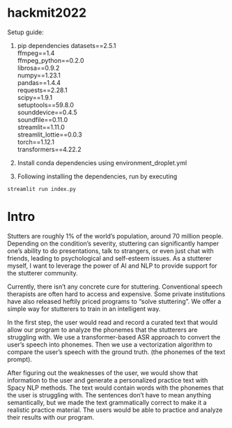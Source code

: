 # hackmit2022

Setup guide:

1. pip dependencies
datasets==2.5.1  
ffmpeg==1.4  
ffmpeg_python==0.2.0  
librosa==0.9.2  
numpy==1.23.1  
pandas==1.4.4  
requests==2.28.1  
scipy==1.9.1  
setuptools==59.8.0  
sounddevice==0.4.5  
soundfile==0.11.0  
streamlit==1.11.0  
streamlit_lottie==0.0.3  
torch==1.12.1  
transformers==4.22.2  

2. Install conda dependencies using environment_droplet.yml


3. Following installing the dependencies, run by executing 
```
streamlit run index.py
```

# Intro
Stutters are roughly 1% of the world’s population, around 70 million people. Depending on the condition’s severity, stuttering can significantly hamper one’s ability to do presentations, talk to strangers, or even just chat with friends, leading to psychological and self-esteem issues. As a stutterer myself, I want to leverage the power of AI and NLP to provide support for the stutterer community. 

Currently, there isn’t any concrete cure for stuttering. Conventional speech therapists are often hard to access and expensive. Some private institutions have also released heftily priced programs to “solve stuttering”. We offer a simple way for stutterers to train in an intelligent way.

In the first step, the user would read and record a curated text that would allow our program to analyze the phonemes that the stutterers are struggling with. We use a transformer-based ASR approach to convert the user’s speech into phonemes.  Then we use a vectorization algorithm to compare the user’s speech with the ground truth. (the phonemes of the text prompt).

After figuring out the weaknesses of the user, we would show that information to the user and generate a personalized practice text with Spacy NLP methods. The text would contain words with the phonemes that the user is struggling with. The sentences don’t have to mean anything semantically, but we made the text grammatically correct to make it a realistic practice material. The users would be able to practice and analyze their results with our program. 



